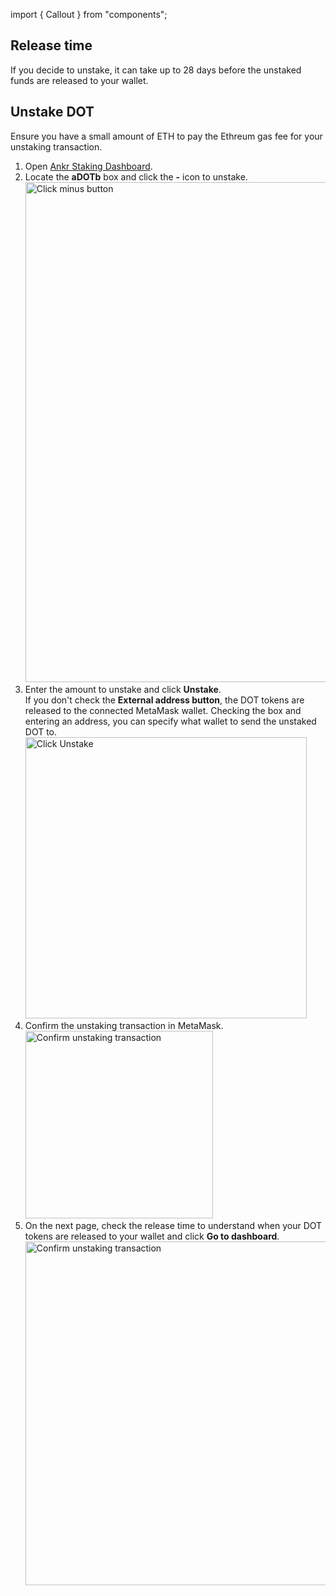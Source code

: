 import { Callout } from "components";

## Release time
If you decide to unstake, it can take up to 28 days before the unstaked funds are released to your wallet.

## Unstake DOT
<Callout type="info">
Ensure you have a small amount of ETH to pay the Ethreum gas fee for your unstaking transaction.
</Callout>

1. Open [Ankr Staking Dashboard](https://www.ankr.com/staking/dashboard/).
2. Locate the **aDOTb** box and click the **-** icon to unstake.
   <img src="/docs/staking/liquid-staking/dot/click-minus-button.jpg" alt="Click minus button" class="responsive-pic" width="800" />
3. Enter the amount to unstake and click **Unstake**.<br/> If you don't check the **External address button**, the DOT tokens are released to the connected MetaMask wallet. Checking the box and entering an address, you can specify what wallet to send the unstaked DOT to.
   <img src="/docs/staking/liquid-staking/dot/enter-amount-click-unstake.jpg" alt="Click Unstake" class="responsive-pic" width="450" />
4. Confirm the unstaking transaction in MetaMask.
   <img src="/docs/staking/liquid-staking/dot/confirm-unstaking-transaction.jpg" alt="Confirm unstaking transaction" class="responsive-pic" width="300" />
5. On the next page, check the release time to understand when your DOT tokens are released to your wallet and click **Go to dashboard**.
   <img src="/docs/staking/liquid-staking/dot/unstake-in-progress.jpg" alt="Confirm unstaking transaction" class="responsive-pic" width="550" />

